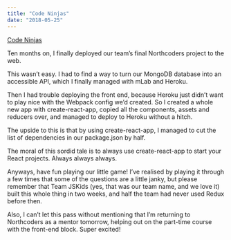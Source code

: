 ```yaml
---
title: "Code Ninjas"
date: "2018-05-25"
---
```


[Code Ninjas](https://codeninjas-nc5.herokuapp.com/)

Ten months on, I finally deployed our team’s final Northcoders project to the web.

This wasn’t easy. I had to find a way to turn our MongoDB database into an accessible API, which I finally managed with mLab and Heroku.

Then I had trouble deploying the front end, because Heroku just didn’t want to play nice with the Webpack config we’d created. So I created a whole new app with create-react-app, copied all the components, assets and reducers over, and managed to deploy to Heroku without a hitch.

The upside to this is that by using create-react-app, I managed to cut the list of dependencies in our package.json by half.

The moral of this sordid tale is to always use create-react-app to start your React projects. Always always always.

Anyways, have fun playing our little game! I’ve realised by playing it through a few times that some of the questions are a little janky, but please remember that Team JSKids (yes, that was our team name, and we love it) built this whole thing in two weeks, and half the team had never used Redux before then.

Also, I can’t let this pass without mentioning that I’m returning to Northcoders as a mentor tomorrow, helping out on the part-time course with the front-end block. Super excited!
